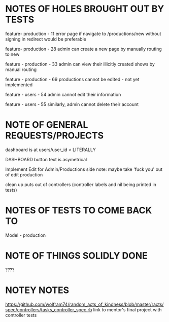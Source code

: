 # NOTES OF HOLES BROUGHT OUT BY TESTS

 feature- production - 11
 error page if navigate to /productions/new without signing in
 redirect would be preferable

 feature- production - 28
 admin can create a new page by manually routing to new

 feature - production - 33
 admin can view their illicitly created shows by manual routing

 feature - production - 69
 productions cannot be edited - not yet implemented

 feature - users - 54
 admin cannot edit their information

 feature - users - 55
 similarly, admin cannot delete their account

# NOTE OF GENERAL REQUESTS/PROJECTS

dashboard is at users/user_id < LITERALLY

DASHBOARD button text is asymetrical

Implement Edit for Admin/Productions
side note: maybe take 'fuck you' out of edit production

clean up puts out of controllers
(controller labels and nil being printed in tests)

# NOTES OF TESTS TO COME BACK TO

 Model - production

# NOTE OF THINGS SOLIDLY DONE

????

# NOTEY NOTES
https://github.com/wolfram74/random_acts_of_kindness/blob/master/racts/spec/controllers/tasks_controller_spec.rb
link to mentor's final project with controller tests
